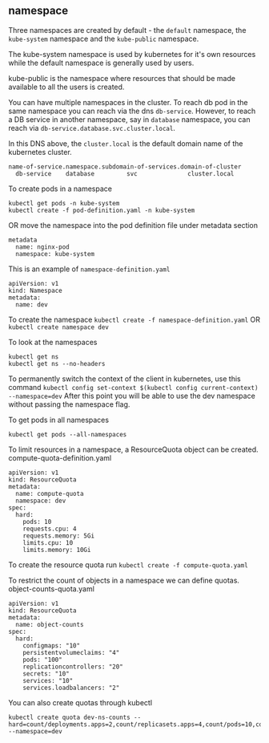 ## namespace

Three namespaces are created by default - the `default` namespace, the `kube-system` namespace and the `kube-public` namespace.

The kube-system namespace is used by kubernetes for it's own resources while the default namespace is generally used by users.

kube-public is the namespace where resources that should be made available to all the users is created.

You can have multiple namespaces in the cluster.
To reach db pod in the same namespace you can reach via the dns `db-service`.
However, to reach a DB service in another namespace, say in `database` namespace, you can reach via
`db-service.database.svc.cluster.local`.

In this DNS above, the `cluster.local` is the default domain name of the kubernetes cluster.

```
name-of-service.namespace.subdomain-of-services.domain-of-cluster
  db-service    database         svc              cluster.local
```

To create pods in a namespace
```
kubectl get pods -n kube-system
kubectl create -f pod-definition.yaml -n kube-system
```
OR move the namespace into the pod definition file under metadata section
```
metadata
  name: nginx-pod
  namespace: kube-system
```

This is an example of `namespace-definition.yaml`
```
apiVersion: v1
kind: Namespace
metadata:
  name: dev
```

To create the namespace
`kubectl create -f namespace-definition.yaml`
OR
`kubectl create namespace dev`

To look at the namespaces
```
kubectl get ns
kubectl get ns --no-headers
```

To permanently switch the context of the client in kubernetes, use this command
`kubectl config set-context $(kubectl config current-context) --namespace=dev`
After this point you will be able to use the dev namespace without passing the namespace flag.

To get pods in all namespaces
```
kubectl get pods --all-namespaces
```

To limit resources in a namespace, a ResourceQuota object can be created.
compute-quota-definition.yaml
```
apiVersion: v1
kind: ResourceQuota
metadata:
  name: compute-quota
  namespace: dev
spec:
  hard:
    pods: 10
    requests.cpu: 4
    requests.memory: 5Gi
    limits.cpu: 10
    limits.memory: 10Gi
```
To create the resource quota run `kubectl create -f compute-quota.yaml`


To restrict the count of objects in a namespace we can define quotas.
object-counts-quota.yaml
```
apiVersion: v1
kind: ResourceQuota
metadata:
  name: object-counts
spec:
  hard:
    configmaps: "10"
    persistentvolumeclaims: "4"
    pods: "100"
    replicationcontrollers: "20"
    secrets: "10"
    services: "10"
    services.loadbalancers: "2"
```

You can also create quotas through kubectl
```
kubectl create quota dev-ns-counts --hard=count/deployments.apps=2,count/replicasets.apps=4,count/pods=10,count/secrets=4 --namespace=dev
```

